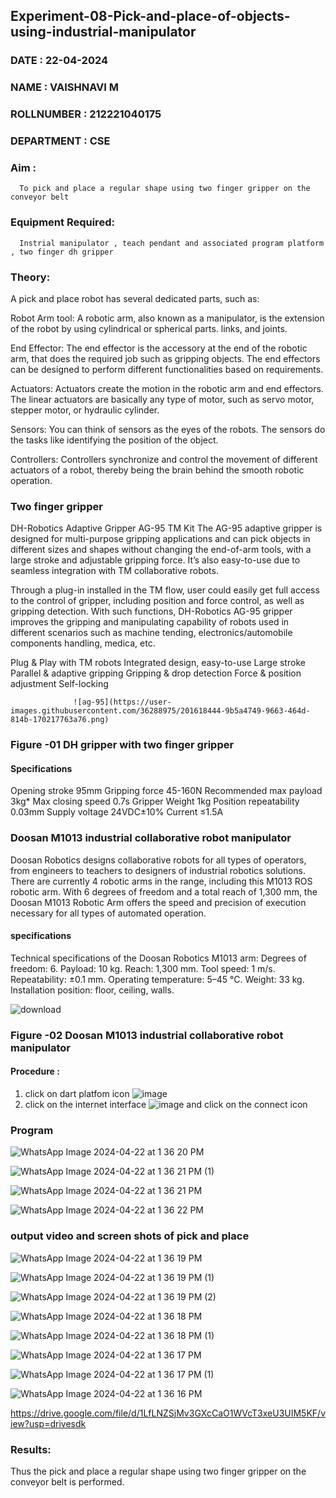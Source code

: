 ## Experiment-08-Pick-and-place-of-objects-using-industrial-manipulator

### DATE : 22-04-2024
### NAME : VAISHNAVI M													             
### ROLLNUMBER :  212221040175
### DEPARTMENT : CSE

### Aim :

      To pick and place a regular shape using two finger gripper on the conveyor belt 
      
### Equipment Required: 

      Instrial manipulator , teach pendant and associated program platform , two finger dh gripper 
      
### Theory: 

A pick and place robot has several dedicated parts, such as:

Robot Arm tool: A robotic arm, also known as a manipulator, is the extension of the robot by using cylindrical or spherical parts. links, and joints.

End Effector: The end effector is the accessory at the end of the robotic arm, that does the required job such as gripping objects. The end effectors can be designed to perform different functionalities based on requirements.

Actuators: Actuators create the motion in the robotic arm and end effectors. The linear actuators are basically any type of motor, such as servo motor, stepper motor, or hydraulic cylinder.

Sensors: You can think of sensors as the eyes of the robots. The sensors do the tasks like identifying the position of the object.

Controllers: Controllers synchronize and control the movement of different actuators of a robot, thereby being the brain behind the smooth robotic operation.


### Two finger gripper 

DH-Robotics
Adaptive Gripper AG-95 TM Kit
The AG-95 adaptive gripper is designed for multi-purpose gripping applications and can pick objects in different sizes and shapes without changing the end-of-arm tools, with a large stroke and adjustable gripping force. It’s also easy-to-use due to seamless integration with TM collaborative robots.

Through a plug-in installed in the TM flow, user could easily get full access to the control of gripper, including position and force control, as well as gripping detection. With such functions, DH-Robotics AG-95 gripper improves the gripping and manipulating capability of robots used in different scenarios such as machine tending, electronics/automobile components handling, medica, etc.

Plug & Play with TM robots
Integrated design, easy-to-use
Large stroke
Parallel & adaptive gripping
Gripping & drop detection
Force & position adjustment
Self-locking

                  ![ag-95](https://user-images.githubusercontent.com/36288975/201618444-9b5a4749-9663-464d-814b-170217763a76.png)
### Figure -01 DH gripper with two finger gripper 

#### Specifications

Opening stroke	95mm
Gripping force 	45-160N
Recommended max payload	3kg*
Max closing speed	0.7s
Gripper Weight	1kg
Position repeatability	0.03mm
Supply voltage	24VDC±10%
Current	≤1.5A



### Doosan M1013 industrial collaborative robot manipulator 
Doosan Robotics designs collaborative robots for all types of operators, from engineers to teachers to designers of industrial robotics solutions. There are currently 4 robotic arms in the range, including this M1013 ROS robotic arm. With 6 degrees of freedom and a total reach of 1,300 mm, the Doosan M1013 Robotic Arm offers the speed and precision of execution necessary for all types of automated operation.

#### specifications 
Technical specifications of the Doosan Robotics M1013 arm:
Degrees of freedom: 6.
Payload: 10 kg.
Reach: 1,300 mm.
Tool speed: 1 m/s.
Repeatability: ±0.1 mm.
Operating temperature: 5–45 °C.
Weight: 33 kg.
Installation position: floor, ceiling, walls.



![download](https://user-images.githubusercontent.com/36288975/201624230-89cc83ff-cecd-49ea-84c6-c67066e9d157.jpg)

### Figure -02 Doosan M1013 industrial collaborative robot manipulator 

#### Procedure : 

1. click on dart platfom icon ![image](https://user-images.githubusercontent.com/36288975/201621038-f1248586-5c20-40fd-8a74-68c7d8b44939.png)
2. click on the internet interface 
![image](https://user-images.githubusercontent.com/36288975/201621235-3b8b46a9-3c19-4207-9ea2-6a7954eb6135.png)
and click on the connect icon 

### Program

![WhatsApp Image 2024-04-22 at 1 36 20 PM](https://github.com/Vaish-1011/Experiment-08-Pick-and-place-of-objects-using-industrial-manipulator-/assets/135130074/50cc9992-243c-4ab5-9784-16642de0a3ef)

![WhatsApp Image 2024-04-22 at 1 36 21 PM (1)](https://github.com/Vaish-1011/Experiment-08-Pick-and-place-of-objects-using-industrial-manipulator-/assets/135130074/7a2e2065-3577-4b47-918b-496281ca90b6)

![WhatsApp Image 2024-04-22 at 1 36 21 PM](https://github.com/Vaish-1011/Experiment-08-Pick-and-place-of-objects-using-industrial-manipulator-/assets/135130074/f340c6b0-e4d6-47f1-a803-3250b792fc01)

![WhatsApp Image 2024-04-22 at 1 36 22 PM](https://github.com/Vaish-1011/Experiment-08-Pick-and-place-of-objects-using-industrial-manipulator-/assets/135130074/e6a7b22e-2998-4184-ab05-8c9bb2c971db)

### output video and screen shots of pick and place 

![WhatsApp Image 2024-04-22 at 1 36 19 PM](https://github.com/Vaish-1011/Experiment-08-Pick-and-place-of-objects-using-industrial-manipulator-/assets/135130074/9bdaa357-150f-4ec7-8e24-c26948fd574e)

![WhatsApp Image 2024-04-22 at 1 36 19 PM (1)](https://github.com/Vaish-1011/Experiment-08-Pick-and-place-of-objects-using-industrial-manipulator-/assets/135130074/8fcf56df-bd55-4d91-a26d-ebb416c11def)

![WhatsApp Image 2024-04-22 at 1 36 19 PM (2)](https://github.com/Vaish-1011/Experiment-08-Pick-and-place-of-objects-using-industrial-manipulator-/assets/135130074/24b049d5-edb0-4bf8-b3aa-adf9e07b34a5)

![WhatsApp Image 2024-04-22 at 1 36 18 PM](https://github.com/Vaish-1011/Experiment-08-Pick-and-place-of-objects-using-industrial-manipulator-/assets/135130074/da615e3d-f4f0-4732-8bfc-7cf13296e5ad)

![WhatsApp Image 2024-04-22 at 1 36 18 PM (1)](https://github.com/Vaish-1011/Experiment-08-Pick-and-place-of-objects-using-industrial-manipulator-/assets/135130074/dc8efc78-8819-4b18-be6e-2eeeeef2c1c0)

![WhatsApp Image 2024-04-22 at 1 36 17 PM](https://github.com/Vaish-1011/Experiment-08-Pick-and-place-of-objects-using-industrial-manipulator-/assets/135130074/5dd394d8-8bc7-4d7c-866b-807ce9a0fe2f)

![WhatsApp Image 2024-04-22 at 1 36 17 PM (1)](https://github.com/Vaish-1011/Experiment-08-Pick-and-place-of-objects-using-industrial-manipulator-/assets/135130074/61d0f023-2bb5-4e96-8494-16884836f71e)

![WhatsApp Image 2024-04-22 at 1 36 16 PM](https://github.com/Vaish-1011/Experiment-08-Pick-and-place-of-objects-using-industrial-manipulator-/assets/135130074/841e6274-395f-4168-aa3b-3c68a60e47f5)

https://drive.google.com/file/d/1LfLNZSjMv3GXcCaO1WVcT3xeU3UIM5KF/view?usp=drivesdk

### Results: 
Thus the pick and place a regular shape using two finger gripper on the conveyor belt is performed.
